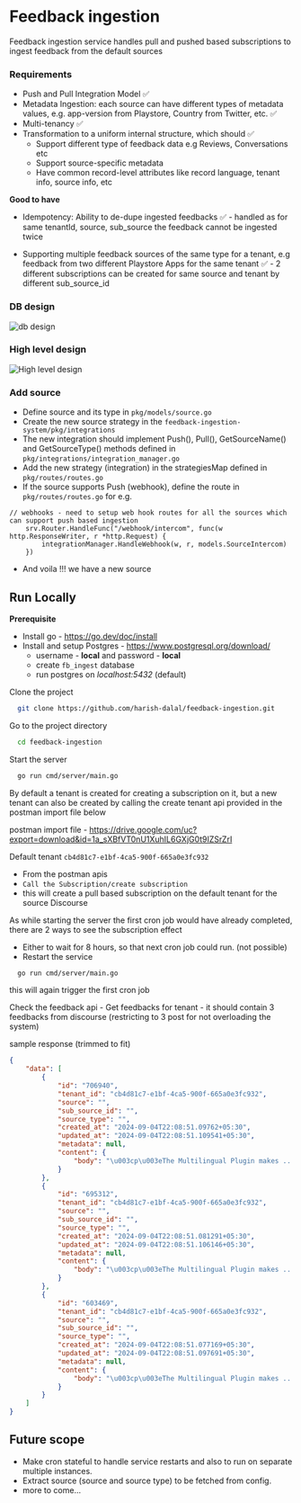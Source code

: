 
# Feedback ingestion

Feedback ingestion service handles pull and pushed based subscriptions to ingest feedback from the default sources
### Requirements
- Push and Pull Integration Model ✅
- Metadata Ingestion: each source can have different types of metadata values, e.g. app-version from Playstore, Country from Twitter, etc. ✅
- Multi-tenancy ✅
- Transformation to a uniform internal structure, which should ✅
    - Support different type of feedback data e.g Reviews, Conversations etc
    - Support source-specific metadata
    - Have common record-level attributes like record language, tenant info, source info, etc

**Good to have**
- Idempotency: Ability to de-dupe ingested feedbacks ✅ - handled as for same tenantId, source, sub_source the feedback cannot be ingested twice

- Supporting multiple feedback sources of the same type for a tenant, e.g feedback
from two different Playstore Apps for the same tenant ✅ - 2 different subscriptions can be created for same source and tenant by different sub_source_id

### DB design

![db design](https://i.ibb.co/JqSqkj7/fb-ingest-public.png)
### High level design

![High level design](https://i.ibb.co/MpSCJWP/fb-ingest-excali.png)
### Add source
- Define source and its type in ```pkg/models/source.go```
- Create the new source strategy in the ```feedback-ingestion-system/pkg/integrations ```
- The new integration should implement Push(), Pull(), GetSourceName() and GetSourceType() methods defined in ```pkg/integrations/integration_manager.go```
- Add the new strategy (integration) in the strategiesMap defined in ```pkg/routes/routes.go```
- If the source supports Push (webhook), define the route in ```pkg/routes/routes.go``` for e.g. 
```
// webhooks - need to setup web hook routes for all the sources which can support push based ingestion
	srv.Router.HandleFunc("/webhook/intercom", func(w http.ResponseWriter, r *http.Request) {
		integrationManager.HandleWebhook(w, r, models.SourceIntercom)
	})
```

- And voila !!! we have a new source
## Run Locally

**Prerequisite**
- Install go - https://go.dev/doc/install 
- Install and setup Postgres - https://www.postgresql.org/download/
    - username - **local** and password - **local**
    - create ```fb_ingest``` database
    - run postgres on _localhost:5432_ (default)


Clone the project

```bash
  git clone https://github.com/harish-dalal/feedback-ingestion.git
```

Go to the project directory

```bash
  cd feedback-ingestion
```

Start the server

```bash
  go run cmd/server/main.go
```

By default a tenant is created for creating a subscription on it, but a new tenant can also be created by calling the create tenant api provided in the postman import file below

postman import file - https://drive.google.com/uc?export=download&id=1a_sXBfVT0nU1XuhIL6GXjG0t9IZSrZrI

Default tenant ```cb4d81c7-e1bf-4ca5-900f-665a0e3fc932```

- From the postman apis 
- ```Call the Subscription/create subscription```
- this will create a pull based subscription on the default tenant for the source Discourse   

As while starting the server the first cron job would have already completed, there are 2 ways to see the subscription effect
- Either to wait for 8 hours, so that next cron job could run. (not possible)
- Restart the service
```bash
  go run cmd/server/main.go
``` 
this will again trigger the first cron job

Check the feedback api - Get feedbacks for tenant - it should contain 3 feedbacks from discourse (restricting to 3 post for not overloading the system)

sample response (trimmed to fit)

```json
{
    "data": [
        {
            "id": "706940",
            "tenant_id": "cb4d81c7-e1bf-4ca5-900f-665a0e3fc932",
            "source": "",
            "sub_source_id": "",
            "source_type": "",
            "created_at": "2024-09-04T22:08:51.09762+05:30",
            "updated_at": "2024-09-04T22:08:51.109541+05:30",
            "metadata": null,
            "content": {
                "body": "\u003cp\u003eThe Multilingual Plugin makes ...."
            }
        },
        {
            "id": "695312",
            "tenant_id": "cb4d81c7-e1bf-4ca5-900f-665a0e3fc932",
            "source": "",
            "sub_source_id": "",
            "source_type": "",
            "created_at": "2024-09-04T22:08:51.081291+05:30",
            "updated_at": "2024-09-04T22:08:51.106146+05:30",
            "metadata": null,
            "content": {
                "body": "\u003cp\u003eThe Multilingual Plugin makes ...."
            }
        },
        {
            "id": "603469",
            "tenant_id": "cb4d81c7-e1bf-4ca5-900f-665a0e3fc932",
            "source": "",
            "sub_source_id": "",
            "source_type": "",
            "created_at": "2024-09-04T22:08:51.077169+05:30",
            "updated_at": "2024-09-04T22:08:51.097691+05:30",
            "metadata": null,
            "content": {
                "body": "\u003cp\u003eThe Multilingual Plugin makes ...."
            }
        }
    ]
}
```



## Future scope
- Make cron stateful to handle service restarts and also to run on separate multiple instances.
- Extract source (source and source type) to be fetched from config.
- more to come...
